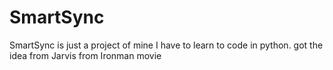 # SmartSync

SmartSync is just a project of mine I have to learn to code in python. got the idea from Jarvis from Ironman movie
